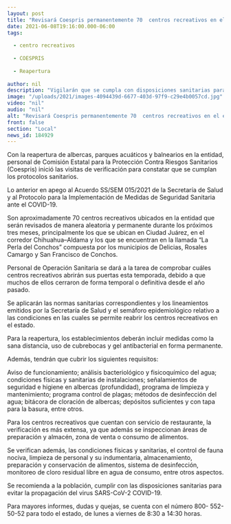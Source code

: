 ```yaml
---
layout: post
title: "Revisará Coespris permanentemente 70  centros recreativos en el estado por reapertura"
date: 2021-06-08T19:16:00.000-06:00
tags:
  
  - centro recreativos
  
  - COESPRIS
  
  - Reapertura
  
author: nil
description: "Vigilarán que se cumpla con disposiciones sanitarias para evitar la propagación del COVID-19"
image: "/uploads/2021/images-4094439d-6677-403d-97f9-c29e4b0057cd.jpg"
video: "nil"
audio: "nil"
alt: "Revisará Coespris permanentemente 70  centros recreativos en el estado por reapertura"
front: false
section: "Local"
news_id: 184929
---
```


Con la reapertura de albercas, parques acuáticos y balnearios en la entidad, personal de Comisión Estatal para la Protección Contra Riesgos Sanitarios (Coespris) inició las visitas de verificación para constatar que se cumplan los protocolos sanitarios.

Lo anterior en apego al Acuerdo SS/SEM 015/2021 de la Secretaría de Salud y al Protocolo para la Implementación de Medidas de Seguridad Sanitaria ante el COVID-19.

Son aproximadamente 70 centros recreativos ubicados en la entidad que serán revisados de manera aleatoria y permanente durante los próximos tres meses, principalmente los que se ubican en Ciudad Juárez, en el corredor Chihuahua–Aldama y los que se encuentran en la llamada “La Perla del Conchos” compuesta por los municipios de Delicias, Rosales Camargo y San Francisco de Conchos.

Personal de Operación Sanitaria se dará a la tarea de comprobar cuáles centros recreativos abrirán sus puertas esta temporada, debido a que muchos de ellos cerraron de forma temporal o definitiva desde el año pasado.

Se aplicarán las normas sanitarias correspondientes y los lineamientos emitidos por la Secretaría de Salud y el  semáforo epidemiológico relativo a las condiciones en las cuales se permite reabrir los centros recreativos en el estado.

Para la reapertura, los establecimientos deberán incluir medidas como la sana distancia, uso de cubrebocas y gel antibacterial en forma permanente.

Además, tendrán que cubrir los siguientes requisitos: 

Aviso de funcionamiento; análisis bacteriológico y fisicoquímico del agua; condiciones físicas y sanitarias de instalaciones; señalamientos de seguridad e higiene en albercas (profundidad), programa de limpieza y mantenimiento; programa control de plagas; métodos de desinfección del agua; bitácora de cloración de albercas; depósitos suficientes y con tapa para la basura, entre otros.

Para los centros recreativos que cuentan con servicio de restaurante, la verificación es más extensa, ya que además se inspeccionan áreas de preparación y almacén, zona de venta o consumo de alimentos.

Se verifican además, las condiciones físicas y sanitarias, el control de fauna nociva, limpieza de personal y su indumentaria, almacenamiento, preparación y conservación de alimentos, sistema de desinfección, monitoreo de cloro residual libre en agua de consumo, entre otros aspectos.

Se recomienda a la población, cumplir con las disposiciones sanitarias para evitar la propagación del virus SARS-CoV-2 COVID-19.

Para mayores informes, dudas y quejas, se cuenta con el número 800- 552- 50-52 para todo el estado, de lunes a viernes de 8:30 a 14:30 horas.